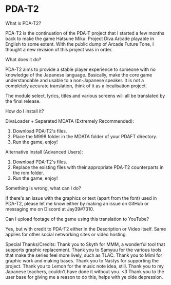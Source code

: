 # PDA-T2
What is PDA-T2?

PDA-T2 is the continuation of the PDA-T project that I started a few months back to make the game Hatsune Miku: Project Diva Arcade playable in English to some extent. With the public dump of Arcade Future Tone, I thought a new revision of this project was in order.

What does it do?

PDA-T2 aims to provide a stable player experience to someone with no knowledge of the Japanese language. Basically, make the core game  understandable and usable to a non-Japanese speaker. It is not a completely accurate translation, think of it as a localisation project.

The module select, lyrics, titles and various screens will all be translated by the final release.

How do I install it?

DivaLoader + Separated MDATA (Extremely Recommended):
1. Download PDA-T2's files.
2. Place the M998 folder in the MDATA folder of your PDAFT directory.
3. Run the game, enjoy!

Alternative Install (Advanced Users):
1. Download PDA-T2's files.
2. Replace the existing files with their appropriate PDA-T2 counterparts in the rom folder.
3. Run the game, enjoy!

Something is wrong, what can I do?

If there's an issue with the graphics or text (apart from the font) used in PDA-T2, please let me know either by making an issue on GitHub or messaging me on Discord at Jay39#7310.

Can I upload footage of the game using this translation to YouTube?

Yes, but with credit to PDA-T2 either in the Description or Video itself. Same applies for other social networking sites or video hosting.

Special Thanks/Credits:
Thank you to Skyth for MMM, a wonderful tool that supports graphic replacement.
Thank you to Samyuu for the various tools that make the series feel more lively, such as TLAC.
Thank you to Mimi for graphic work and making bases.
Thank you to Nastys for supporting the project.
Thank you to Lemon for the music note idea, still.
Thank you to my Japanese teachers, couldn't have done it without you. <3
Thank you to the user base for giving me a reason to do this, helps with ye olde depression.
